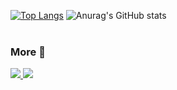 
<!--
**heohyeonjin/heohyeonjin** is a ✨ _special_ ✨ repository because its `README.md` (this file) appears on your GitHub profile.

Here are some ideas to get you started:

- 🔭 I’m currently working on ...
- 🌱 I’m currently learning ...
- 👯 I’m looking to collaborate on ...
- 🤔 I’m looking for help with ...
- 💬 Ask me about ...
- 📫 How to reach me: ...
- 😄 Pronouns: ...
- ⚡ Fun fact: ...
-->

[![Top Langs](https://github-readme-stats.vercel.app/api/top-langs/?username=heohyeonjin&title_color=&border_radius=10&theme=dracula&layout=compact)](https://github.com/anuraghazra/github-readme-stats)
![Anurag's GitHub stats](https://github-readme-stats.vercel.app/api?username=heohyeonjin&show_icons=true&&border_radius=10&theme=dracula)
<br>
<br>
### More 🌱
<a href="https://velog.io/@heohyeonjin"><img src="https://img.shields.io/badge/velog-20C997?style=flat-square&logo=velog&logoColor=black"/>
<a href="https://www.instagram.com/hard_hj/"><img src="https://img.shields.io/badge/hard_hj-E4405F?style=flat-square&logo=instagram&logoColor=black"/>





